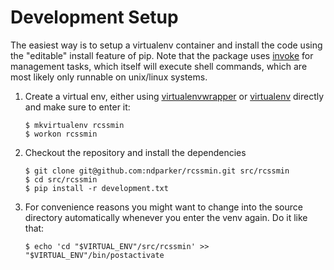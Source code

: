 # Development Setup

The easiest way is to setup a virtualenv container and install the code using
the "editable" install feature of pip. Note that the package uses
[invoke](http://www.pyinvoke.org/) for management tasks, which itself will
execute shell commands, which are most likely only runnable on unix/linux
systems.

1. Create a virtual env, either using [virtualenvwrapper](https://virtualenvwrapper.readthedocs.io/en/latest/) or [virtualenv](https://pypi.python.org/pypi/virtualenv) directly and make sure to enter it:

    ```
    $ mkvirtualenv rcssmin
    $ workon rcssmin
    ```

1. Checkout the repository and install the dependencies

    ```
    $ git clone git@github.com:ndparker/rcssmin.git src/rcssmin
    $ cd src/rcssmin
    $ pip install -r development.txt
    ```

1. For convenience reasons you might want to change into the source directory
   automatically whenever you enter the venv again. Do it like that:

    ```
    $ echo 'cd "$VIRTUAL_ENV"/src/rcssmin' >> "$VIRTUAL_ENV"/bin/postactivate
    ```
